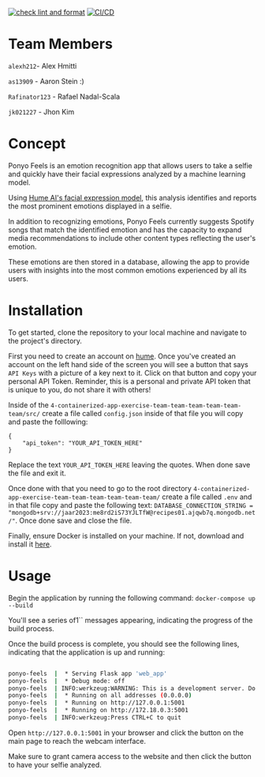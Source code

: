 [![check lint and format](https://github.com/software-students-fall2023/4-containerized-app-exercise-team-team-team-team-team-team/actions/workflows/lint.yml/badge.svg)](https://github.com/software-students-fall2023/4-containerized-app-exercise-team-team-team-team-team-team/actions/workflows/lint.yml)
[![CI/CD](https://github.com/software-students-fall2023/4-containerized-app-exercise-team-team-team-team-team-team/actions/workflows/python-app.yml/badge.svg)](https://github.com/software-students-fall2023/4-containerized-app-exercise-team-team-team-team-team-team/actions/workflows/python-app.yml)


# Team Members
`alexh212`- Alex Hmitti

`as13909` - Aaron Stein :)

`Rafinator123` - Rafael Nadal-Scala

`jk021227` - Jhon Kim 

# Concept

Ponyo Feels is an emotion recognition app that allows users to take a selfie and quickly have their facial expressions analyzed by a machine learning model. 

Using [Hume AI's facial expression model](https://hume.ai/products/facial-expression-model/), this analysis identifies and reports the most prominent emotions displayed in a selfie. 

In addition to recognizing emotions, Ponyo Feels currently suggests Spotify songs that match the identified emotion and has the capacity to expand media recommendations to include other content types reflecting the user's emotion. 

These emotions are then stored in a database, allowing the app to provide users with insights into the most common emotions experienced by all its users.

# Installation

To get started, clone the repository to your local machine and navigate to the project's directory. 

First you need to create an account on [hume](https://www.hume.ai). Once you've created an account on the left hand side of the screen you will see a button that says `API Keys` with a picture of a key next to it. Click on that button and copy your personal API Token. Reminder, this is a personal and private API token that is unique to you, do not share it with others! 

Inside of the `4-containerized-app-exercise-team-team-team-team-team-team/src/` create a file called `config.json` inside of that file you will copy and paste the folllowing:

```
{
    "api_token": "YOUR_API_TOKEN_HERE"
}
```

Replace the text `YOUR_API_TOKEN_HERE` leaving the quotes. When done save the file and exit it. 

Once done with that you need to go to the root directory `4-containerized-app-exercise-team-team-team-team-team-team/` create a file called `.env` and in that file copy and paste the following text: `DATABASE_CONNECTION_STRING = "mongodb+srv://jaar2023:me8rd2iS73YJLTfW@recipes01.ajqwb7q.mongodb.net/"`. Once done save and close the file. 

Finally, ensure Docker is installed on your machine. If not, download and install it [here](https://www.docker.com/products/docker-desktop/).


# Usage
Begin the application by running the following command: `docker-compose up --build`

You'll see a series of1`` messages appearing, indicating the progress of the build process.

Once the build process is complete, you should see the following lines, indicating that the application is up and running:

```bash

ponyo-feels  |  * Serving Flask app 'web_app'
ponyo-feels  |  * Debug mode: off
ponyo-feels  | INFO:werkzeug:WARNING: This is a development server. Do not use it in a production deployment. Use a production WSGI server instead.
ponyo-feels  |  * Running on all addresses (0.0.0.0)
ponyo-feels  |  * Running on http://127.0.0.1:5001
ponyo-feels  |  * Running on http://172.18.0.3:5001
ponyo-feels  | INFO:werkzeug:Press CTRL+C to quit

```

Open `http://127.0.0.1:5001` in your browser and click the button on the main page to reach the webcam interface. 

Make sure to grant camera access to the website and then click the button to have your selfie analyzed.
